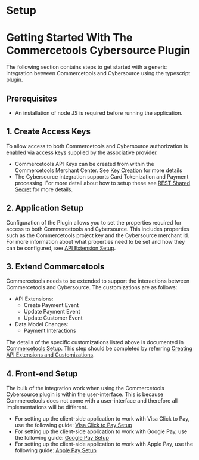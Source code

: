 # Setup

# Getting Started With The Commercetools Cybersource Plugin

The following section contains steps to get started with a generic integration between Commercetools and Cybersource using the typescript plugin.

## Prerequisites

- An installation of node JS is required before running the application.

## 1. Create Access Keys

To allow access to both Commercetools and Cybersource authorization is
enabled via access keys supplied by the associative provider.

- Commercetools API Keys can be created from within the Commercetools
  Merchant Center. See [Key Creation](Key-Creation.md) for
  more details
- The Cybersource integration supports Card Tokenization and Payment processing. For more detail about how to setup these see [REST Shared Secret](Key-Creation.md#a-namerestsharedsecretarest-shared-secret) for more details.


## 2. Application Setup

Configuration of the Plugin allows you to set the properties required for access to both Commercetools and Cybersource. This includes properties such as the Commercetools project key and the Cybersource merchant Id. For more information about what properties need to be set and how they can be configured, see [API Extension Setup](API-Extension-Setup.md).
## 3. Extend Commercetools

Commercetools needs to be extended to support the interactions between
Commercetools and Cybersource. The customizations are as follows:

- API Extensions:
  - Create Payment Event
  - Update Payment Event
  - Update Customer Event
- Data Model Changes:
  - Payment Interactions

The details of the specific customizations listed above is documented in [Commercetools Setup](Commercetools-Setup.md). This step should be completed by referring [Creating API Extensions and Customizations](./Commercetools-Setup.md#a-nameapiextensionsacreating-api-extensions-and-customizations). 



## 4. Front-end Setup

The bulk of the integration work when using the Commercetools Cybersource plugin
is within the user-interface. This is because
Commercetools does not come with a user-interface and therefore all
implementations will be different.

- For setting up the client-side application to work with Visa
  Click to Pay, use the following guide: [Visa Click to Pay Setup](Visa-ClicktoPay-Setup.md)
- For setting up the client-side application to work with Google
  Pay, use the following guide: [Google Pay Setup](GooglePay-Setup.md)
- For setting up the client-side application to work with Apple
  Pay, use the following guide: [Apple Pay Setup](ApplePay-Setup.md)

